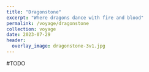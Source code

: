 ```yaml
---
title: "Dragonstone"
excerpt: "Where dragons dance with fire and blood"
permalink: /voyage/dragonstone
collection: voyage
date: 2023-07-29
header:
  overlay_image: dragonstone-3v1.jpg
---
```


#TODO
